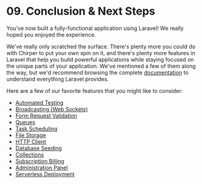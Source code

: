 # <b>09.</b> Conclusion & Next Steps

You've now built a fully-functional application using Laravel! We really hoped you enjoyed the experience.

We've really only scratched the surface. There's plenty more you could do with Chirper to put your own spin on it, and there's plenty more features in Laravel that help you build powerful applications while staying focused on the unique parts of your application. We've mentioned a few of them along the way, but we'd recommend browsing the complete [documentation](https://laravel.com/docs) to understand everything Laravel provides.

Here are a few of our favorite features that you might like to consider:

* [Automated Testing](https://laravel.com/docs/testing)
* [Broadcasting (Web Sockets)](https://laravel.com/docs/broadcasting)
* [Form Request Validation](https://laravel.com/docs/validation#form-request-validation)
* [Queues](https://laravel.com/docs/queues)
* [Task Scheduling](https://laravel.com/docs/scheduling)
* [File Storage](https://laravel.com/docs/filesystem)
* [HTTP Client](https://laravel.com/docs/http-client)
* [Database Seeding](https://laravel.com/docs/seeding)
* [Collections](https://laravel.com/docs/collections)
* [Subscription Billing](https://spark.laravel.com/)
* [Administration Panel](https://nova.laravel.com/)
* [Serverless Deployment](https://vapor.laravel.com)

